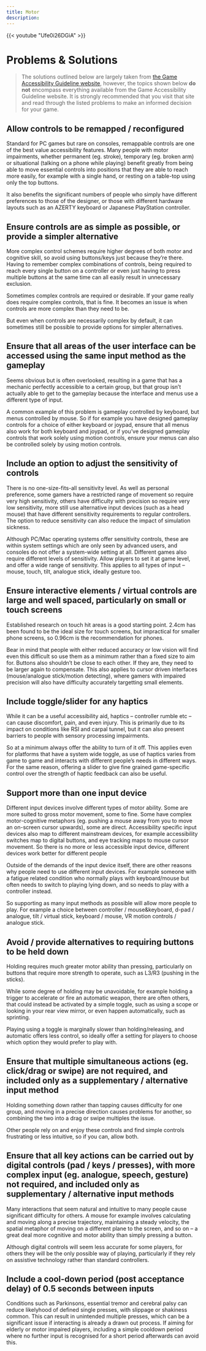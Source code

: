 ```yaml
---
title: Motor
description:
---
```


{{< youtube "Ufe0i26DGiA" >}}

# Problems & Solutions

> The solutions outlined below are largely taken from [the Game Accessibility Guideline website](http://gameaccessibilityguidelines.com/full-list/), however, the topics shown below **do not** encompass everything available from the Game Accessibility Guideline website. It is strongly recommended that you visit that site and read through the listed problems to make an informed decision for your game. 

## Allow controls to be remapped / reconfigured

Standard for PC games but rare on consoles, remappable controls are one of the best value accessibility features. Many people with motor impairments, whether permanent (eg. stroke), temporary (eg. broken arm) or situational (talking on a phone while playing) benefit greatly from being able to move essential controls into positions that they are able to reach more easily, for example with a single hand, or resting on a table-top using only the top buttons.

It also benefits the significant numbers of people who simply have different preferences to those of the designer, or those with different hardware layouts such as an AZERTY keyboard or Japanese PlayStation controller. 

<!-- [Original Article &rarr;](http://gameaccessibilityguidelines.com/allow-controls-to-be-remapped-reconfigured/) -->

## Ensure controls are as simple as possible, or provide a simpler alternative

More complex control schemes require higher degrees of both motor and cognitive skill, so avoid using buttons/keys just because they’re there. Having to remember complex combinations of controls, being required to reach every single button on a controller or even just having to press multiple buttons at the same time can all easily result in unnecessary exclusion.

Sometimes complex controls are required or desirable. If your game really does require complex controls, that is fine. It becomes an issue is when controls are more complex than they need to be.

But even when controls are necessarily complex by default, it can sometimes still be possible to provide options for simpler alternatives. 
 
 <!-- [Original Article &rarr;](http://gameaccessibilityguidelines.com/ensure-controls-are-as-simple-as-possible-or-provide-a-simpler-alternative) -->

## Ensure that all areas of the user interface can be accessed using the same input method as the gameplay

Seems obvious but is often overlooked, resulting in a game that has a mechanic perfectly accessible to a certain group, but that group isn’t actually able to get to the gameplay because the interface and menus use a different type of input.

A common example of this problem is gameplay controlled by keyboard, but menus controlled by mouse. So if for example you have designed gameplay controls for a choice of either keyboard or joypad, ensure that all menus also work for both keyboard and joypad, or if you’ve designed gameplay controls that work solely using motion controls, ensure your menus can also be controlled solely by using motion controls.
 
 <!-- [Original Article &rarr;](http://gameaccessibilityguidelines.com/ensure-that-all-areas-of-the-user-interface-can-be-accessed-using-the-same-input-method-as-the-gameplay/) -->

## Include an option to adjust the sensitivity of controls

There is no one-size-fits-all sensitivity level. As well as personal preference, some gamers have a restricted range of movement so require very high sensitivity, others have difficulty with precision so require very low sensitivity, more still use alternative input devices (such as a head mouse) that have different sensitivity requirements to regular controllers. The option to reduce sensitivity can also reduce the impact of simulation sickness.

Although PC/Mac operating systems offer sensitivity controls, these are within system settings which are only seen by advanced users, and consoles do not offer a system-wide setting at all. Different games also require different levels of sensitivity. Allow players to set it at game level, and offer a wide range of sensitivity. This applies to all types of input – mouse, touch, tilt, analogue stick, ideally gesture too.
 
 <!-- [Original Article &rarr;](http://gameaccessibilityguidelines.com/include-an-option-to-adjust-the-sensitivity-of-controls/) -->

## Ensure interactive elements / virtual controls are large and well spaced, particularly on small or touch screens

Established research on touch hit areas is a good starting point. 2.4cm has been found to be the ideal size for touch screens, but impractical for smaller phone screens, so 0.96cm is the recommendation for phones.

Bear in mind that people with either reduced accuracy or low vision will find even this difficult so use them as a minimum rather than a fixed size to aim for. Buttons also shouldn’t be close to each other. If they are, they need to be larger again to compensate. This also applies to cursor driven interfaces (mouse/analogue stick/motion detecting), where gamers with impaired precision will also have difficulty accurately targetting small elements.
 
 <!-- [Original Article &rarr;](http://gameaccessibilityguidelines.com/ensure-interactive-elements-virtual-controls-are-large-and-well-spaced-particularly-on-small-or-touch-screens) -->

## Include toggle/slider for any haptics

While it can be a useful accessibility aid, haptics – controller rumble etc – can cause discomfort, pain, and even injury. This is primarily due to its impact on conditions like RSI and carpal tunnel, but it can also present barriers to people with sensory processing impairments.

So at a minimum always offer the ability to turn of it off. This applies even for platforms that have a system wide toggle, as use of haptics varies from game to game and interacts with different people’s needs in different ways. For the same reason, offering a slider to give fine grained game-specific control over the strength of haptic feedback can also be useful. 

<!-- [Original Article &rarr;](http://gameaccessibilityguidelines.com/include-toggle-slider-for-any-haptics/) -->

## Support more than one input device

Different input devices involve different types of motor ability. Some are more suited to gross motor movement, some to fine. Some have complex motor-cognitive metaphors (eg. pushing a mouse away from you to move an on-screen cursor upwards), some are direct. Accessibility specific input devices also map to different mainstream devices, for example accessibility switches map to digital buttons, and eye tracking maps to mouse cursor movement. So there is no more or less accessible input device, different devices work better for different people

Outside of the demands of the input device itself, there are other reasons why people need to use different input devices. For example someone with a fatigue related condition who normally plays with keyboard/mouse but often needs to switch to playing lying down, and so needs to play with a controller instead.

So supporting as many input methods as possible will allow more people to play. For example a choice between controller / mouse&keyboard, d-pad / analogue, tilt / virtual stick, keyboard / mouse, VR motion controls / analogue stick. 

<!-- [Original Article &rarr;](http://gameaccessibilityguidelines.com/support-more-than-one-input-device) -->

## Avoid / provide alternatives to requiring buttons to be held down

Holding requires much greater motor ability than pressing, particularly on buttons that require more strength to operate, such as L3/R3 (pushing in the sticks).

While some degree of holding may be unavoidable, for example holding a trigger to accelerate or fire an automatic weapon, there are often others, that could instead be activated by a simple toggle, such as using a scope or looking in your rear view mirror, or even happen automatically, such as sprinting.

Playing using a toggle is marginally slower than holding/releasing, and automatic offers less control, so ideally offer a setting for players to choose which option they would prefer to play with. 

<!-- [Original Article &rarr;](http://gameaccessibilityguidelines.com/avoid-provide-alternatives-to-requiring-buttons-to-be-held-down) -->

## Ensure that multiple simultaneous actions (eg. click/drag or swipe) are not required, and included only as a supplementary / alternative input method

Holding something down rather than tapping causes difficulty for one group, and moving in a precise direction causes problems for another, so combining the two into a drag or swipe multiples the issue.

Other people rely on and enjoy these controls and find simple controls frustrating or less intuitive, so if you can, allow both.
 
 <!-- [Original Article &rarr;](http://gameaccessibilityguidelines.com/ensure-that-multiple-simultaneous-actions-eg-clickdrag-or-swipe-are-not-required-and-included-only-as-a-supplementary-alternative-input-method) -->

## Ensure that all key actions can be carried out by digital controls (pad / keys / presses), with more complex input (eg. analogue, speech, gesture) not required, and included only as supplementary / alternative input methods

Many interactions that seem natural and intuitive to many people cause significant difficulty for others. A mouse for example involves calculating and moving along a precise trajectory, maintaining a steady velocity, the spatial metaphor of moving on a different plane to the screen, and so on – a great deal more cognitive and motor ability than simply pressing a button.

Although digital controls will seem less accurate for some players, for others they will be the only possible way of playing, particularly if they rely on assistive technology rather than standard controllers.
 
 <!-- [Original Article &rarr;](http://gameaccessibilityguidelines.com/ensure-that-all-key-actions-can-be-carried-out-by-digital-controls-pad-keys-presses-with-more-complex-input-eg-analogue-speech-gesture-not-required-and-included-only-as-supplementary-al/) -->

## Include a cool-down period (post acceptance delay) of 0.5 seconds between inputs

Conditions such as Parkinsons, essential tremor and cerebral palsy can reduce likelyhood of defined single presses, with slippage or shakiness common. This can result in unintended multiple presses, which can be a significant issue if interacting is already a drawn out process. If aiming for elderly or motor impaired players, including a simple cooldown period where no further input is recognised for a short period afterwards can avoid this.
 
 <!-- [Original Article &rarr;](http://gameaccessibilityguidelines.com/include-a-cool-down-period-post-acceptance-delay-of-0-5-seconds-between-inputs) -->